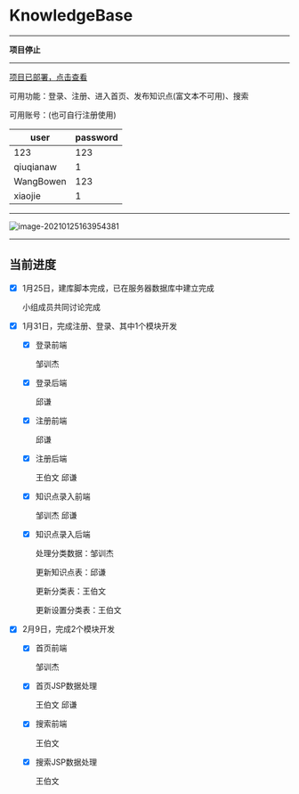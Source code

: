 # KnowledgeBase



---

**项目停止**

---

[项目已部署，点击查看](http://qiuqian.xyz:8082/myk1/)

可用功能：登录、注册、进入首页、发布知识点(富文本不可用)、搜索

可用账号：(也可自行注册使用)

| user      | password |
| --------- | -------- |
| 123       | 123      |
| qiuqianaw | 1        |
| WangBowen | 123      |
| xiaojie   | 1        |

---

  ![image-20210125163954381](https://picbedd.oss-cn-beijing.aliyuncs.com/image-20210125163954381.png)

---

## 当前进度

- [x] 1月25日，建库脚本完成，已在服务器数据库中建立完成

  小组成员共同讨论完成

- [x] 1月31日，完成注册、登录、其中1个模块开发

  - [x] 登录前端

    邹训杰

  - [x] 登录后端

    邱谦

  - [x] 注册前端

    邱谦

  - [x] 注册后端

    王伯文 邱谦

  - [x] 知识点录入前端

    邹训杰 邱谦

  - [x] 知识点录入后端

    处理分类数据：邹训杰

    更新知识点表：邱谦

    更新分类表：王伯文

    更新设置分类表：王伯文

    

- [x] 2月9日，完成2个模块开发

  - [x] 首页前端

    邹训杰

  - [x] 首页JSP数据处理

    王伯文 邱谦

  - [x] 搜索前端

    王伯文
  
  - [x] 搜索JSP数据处理
  
    王伯文